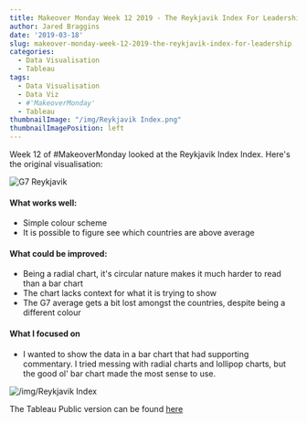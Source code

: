 ```yaml
---
title: Makeover Monday Week 12 2019 - The Reykjavik Index For Leadership
author: Jared Braggins
date: '2019-03-18'
slug: makeover-monday-week-12-2019-the-reykjavik-index-for-leadership
categories:
  - Data Visualisation
  - Tableau
tags:
  - Data Visualisation
  - Data Viz
  - #'MakeoverMonday'
  - Tableau
thumbnailImage: "/img/Reykjavik Index.png"
thumbnailImagePosition: left
---
```


Week 12 of #MakeoverMonday looked at the Reykjavik Index Index. Here's the original visualisation:

<img src="/img/G7 Reykjavik.jpg" title="G7 Reykjavik"/>

#### What works well:
- Simple colour scheme
- It is possible to figure see which countries are above average

#### What could be improved:
- Being a radial chart, it's circular nature makes it much harder to read than a bar chart
- The chart lacks context for what it is trying to show
- The G7 average gets a bit lost amongst the countries, despite being a different colour

#### What I focused on
- I wanted to show the data in a bar chart that had supporting commentary. I tried messing with radial charts and lollipop charts, but the good ol' bar chart made the most sense to use.

<img src="/img/Reykjavik Index.png" title="/img/Reykjavik Index"/>

The Tableau Public version can be found [here](https://public.tableau.com/profile/jared.braggins2936#!/vizhome/TheReykjavikIndexforLeadership_15528596074940/ReykjavikIndex)
